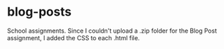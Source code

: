 # blog-posts
 School assignments.
 Since I couldn't upload a .zip folder for the Blog Post assignment, I added the CSS to each .html file.
